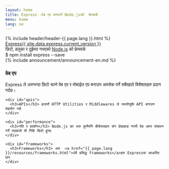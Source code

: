 ```yaml
---
layout: home
title: Express -वेब एप बनाउने Node.jsको  फ्रेमवर्क
menu: home
lang: ne
---
```


<section id="home-content">
  {% include header/header-{{ page.lang }}.html %}
  <div id="overlay"></div>
  <div id="homepage-leftpane" class="pane">
    <section id="description">
        <div class="express"><a href="/">Express</a><a href="{{ page.lang }}/changelog/4x.html#{{ site.data.express.current_version }}" id="express-version">{{ site.data.express.current_version }}</a></div>
        <span class="description">छिटो, हलुका र दुईमत नभएको <a href='https://nodejs.org/en/'>Node.js</a> को  फ्रेमवर्क</span>
    </section>
    <div id="install-command">$ npm install express --save</div>
  </div>
</section>
<section id="announcements">
  {% include announcement/announcement-en.md %}
</section>

<section id="intro">

  <div id="boxes" class="clearfix">
    <div id="web-applications">
      <h3>वेब एप</h3>Express ले अरुभन्दा छिटो चल्ने  वेब एप र मोबाईल एप बनाउन अवसेक पर्ने सबैखाले विशेषताहरु प्रदान गर्दछ।  
    </div>

    <div id="apis">
      <h3>APIs</h3> हजारौ HTTP Utilities र Middlewares ले जस्तोसुकै API बनाउन शहयोग गर्छ
    </div>

    <div id="performance">
      <h3>गति र प्रदर्शन</h3> Node.js का अरु कुनैपनि बीसेस्ताहरु संग छेडछाड नगरी वेब आप्प संचाल्न गर्ने भएकाले यौ निकै छिटो हुन्छ
    </div>

    <div id="frameworks">
      <h3>Frameworks</h3> अरु  <a href="{{ page.lang }}/resources/frameworks.html">धेरै प्रसिद्ध frameworks</a>हरु Expressमा आधारित छन्
    </div>

  </div>

</section>
